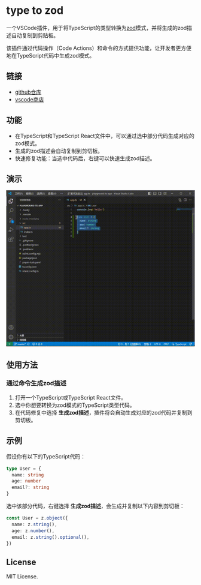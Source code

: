 # type to zod

一个VSCode插件，用于将TypeScript的类型转换为[zod](https://zod.dev/)模式，并将生成的zod描述自动复制到剪贴板。

该插件通过代码操作（Code Actions）和命令的方式提供功能，让开发者更方便地在TypeScript代码中生成zod模式。

## 链接

- [github仓库](https://github.com/lsby/vscode-type-to-zod)
- [vscode商店](https://marketplace.visualstudio.com/items?itemName=hbybyyang.lsby-vscode-type-to-zod)

## 功能

- 在TypeScript和TypeScript React文件中，可以通过选中部分代码生成对应的zod模式。
- 生成的zod描述会自动复制到剪切板。
- 快速修复功能：当选中代码后，右键可以快速生成zod描述。

## 演示

![演示](./doc/01.gif)

## 使用方法

### 通过命令生成zod描述

1. 打开一个TypeScript或TypeScript React文件。
2. 选中你想要转换为zod模式的TypeScript类型代码。
3. 在代码修复中选择 **生成zod描述**，插件将会自动生成对应的zod代码并复制到剪切板。

## 示例

假设你有以下的TypeScript代码：

```typescript
type User = {
  name: string
  age: number
  email?: string
}
```

选中该部分代码，右键选择 **生成zod描述**，会生成并复制以下内容到剪切板：

```typescript
const User = z.object({
  name: z.string(),
  age: z.number(),
  email: z.string().optional(),
})
```

## License

MIT License.
